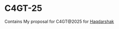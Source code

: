# C4GT-25
Contains My proposal for C4GT@2025 for [Haqdarshak](https://github.com/Code4GovTech/C4GT/issues/554)
